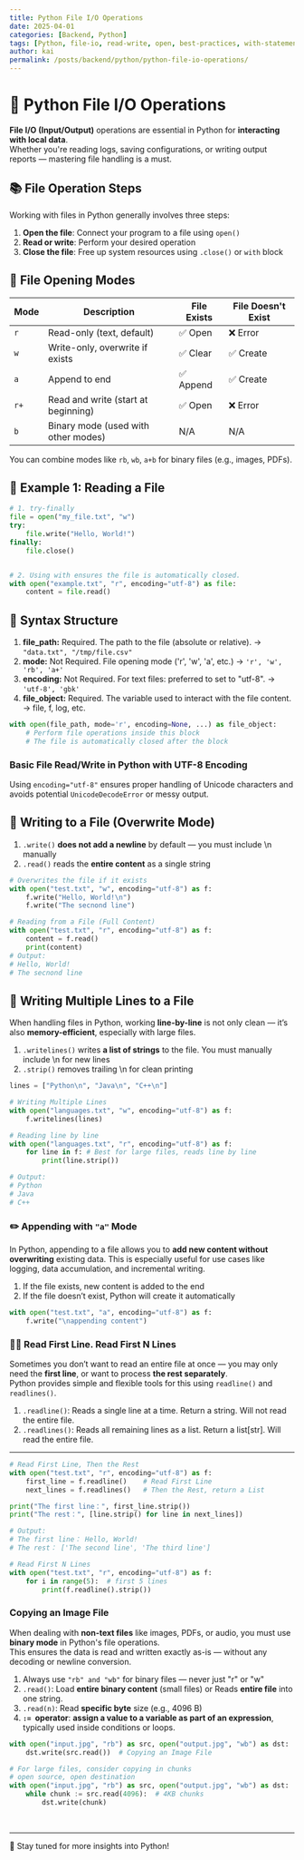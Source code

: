 ```yaml
---
title: Python File I/O Operations
date: 2025-04-01
categories: [Backend, Python]
tags: [Python, file-io, read-write, open, best-practices, with-statement]
author: kai
permalink: /posts/backend/python/python-file-io-operations/
---
```


# 🚀 Python File I/O Operations
**File I/O (Input/Output)** operations are essential in Python for **interacting with local data**.  
Whether you're reading logs, saving configurations, or writing output reports — mastering file handling is a must.


## 📚 File Operation Steps

Working with files in Python generally involves three steps:

1. **Open the file**: Connect your program to a file using `open()`
2. **Read or write**: Perform your desired operation
3. **Close the file**: Free up system resources using `.close()` or `with` block


## 🧾 File Opening Modes

| Mode  | Description                        | File Exists | File Doesn't Exist |
|-------|------------------------------------|-------------|---------------------|
| `r`   | Read-only (text, default)          | ✅ Open     | ❌ Error           |
| `w`   | Write-only, overwrite if exists    | ✅ Clear    | ✅ Create          |
| `a`   | Append to end                      | ✅ Append   | ✅ Create          |
| `r+`  | Read and write (start at beginning)| ✅ Open     | ❌ Error           |
| `b`   | Binary mode (used with other modes)| N/A         | N/A                |

You can combine modes like `rb`, `wb`, `a+b` for binary files (e.g., images, PDFs).


## 🧪 Example 1: Reading a File

```python
# 1. try-finally
file = open("my_file.txt", "w")
try: 
    file.write("Hello, World!")
finally:
    file.close()


# 2. Using with ensures the file is automatically closed.
with open("example.txt", "r", encoding="utf-8") as file:
    content = file.read()
```


## 🧱 Syntax Structure
1. **file_path:** Required. The path to the file (absolute or relative). -> `"data.txt", "/tmp/file.csv"`
2. **mode:** Not Required. File opening mode ('r', 'w', 'a', etc.) -> `'r', 'w', 'rb', 'a+'`
3. **encoding:** Not Required. For text files: preferred to set to "utf-8". -> `'utf-8', 'gbk'`
4. **file_object:** Required. The variable used to interact with the file content. -> file, f, log, etc.


```python
with open(file_path, mode='r', encoding=None, ...) as file_object:
    # Perform file operations inside this block
    # The file is automatically closed after the block
```

### Basic File Read/Write in Python with UTF-8 Encoding
Using `encoding="utf-8"` ensures proper handling of Unicode characters and avoids potential `UnicodeDecodeError` or messy output.

## 📄 Writing to a File (Overwrite Mode)
1. `.write()` **does not add a newline** by default — you must include \n manually
2. `.read()` reads the **entire content** as a single string

```python
# Overwrites the file if it exists
with open("test.txt", "w", encoding="utf-8") as f:
    f.write("Hello, World!\n")
    f.write("The secnond line")

# Reading from a File (Full Content)
with open("test.txt", "r", encoding="utf-8") as f:
    content = f.read()
    print(content)
# Output:
# Hello, World!
# The secnond line
```

## 📝 Writing Multiple Lines to a File
When handling files in Python, working **line-by-line** is not only clean — it’s also **memory-efficient**, especially with large files.

1. `.writelines()` writes **a list of strings** to the file. You must manually include \n for new lines
2. `.strip()` removes trailing \n for clean printing

```python
lines = ["Python\n", "Java\n", "C++\n"]

# Writing Multiple Lines
with open("languages.txt", "w", encoding="utf-8") as f:
    f.writelines(lines)

# Reading line by line
with open("languages.txt", "r", encoding="utf-8") as f:
    for line in f: # Best for large files, reads line by line
        print(line.strip())

# Output:
# Python
# Java
# C++
```


### ✏️ Appending with `"a"` Mode
In Python, appending to a file allows you to **add new content without overwriting** existing data. This is especially useful for use cases like logging, data accumulation, and incremental writing.
1. If the file exists, new content is added to the end
2. If the file doesn’t exist, Python will create it automatically

```python
with open("test.txt", "a", encoding="utf-8") as f:
    f.write("\nappending content")
```

### ✍🏻 Read First Line. Read First N Lines
Sometimes you don’t want to read an entire file at once — you may only need the **first line**, or want to process **the rest separately**.  
Python provides simple and flexible tools for this using `readline()` and `readlines()`.

1. `.readline()`: Reads a single line at a time. Return a string. Will not read the entire file. 
2. `.readlines()`: Reads all remaining lines as a list. Return a list[str]. Will read the entire file. 

---

```python
# Read First Line, Then the Rest
with open("test.txt", "r", encoding="utf-8") as f:
    first_line = f.readline()    # Read First Line
    next_lines = f.readlines()   # Then the Rest, return a List

print("The first line：", first_line.strip())
print("The rest：", [line.strip() for line in next_lines])

# Output:
# The first line： Hello, World!
# The rest： ['The second line', 'The third line']

# Read First N Lines
with open("test.txt", "r", encoding="utf-8") as f:
    for i in range(5):  # first 5 lines
        print(f.readline().strip())
```

### Copying an Image File
When dealing with **non-text files** like images, PDFs, or audio, you must use **binary mode** in Python's file operations.  
This ensures the data is read and written exactly as-is — without any decoding or newline conversion.

1. Always use `"rb" and "wb"` for binary files — never just "r" or "w"
2. `.read()`: Load **entire binary content** (small files) or Reads **entire file** into one string.
3. `.read(n)`: Read **specific byte** size (e.g., 4096 B)
3. **`:= `operator**: **assign a value to a variable as part of an expression**, typically used inside conditions or loops.

```python
with open("input.jpg", "rb") as src, open("output.jpg", "wb") as dst:
    dst.write(src.read())  # Copying an Image File

# For large files, consider copying in chunks 
# open source, open destination
with open("input.jpg", "rb") as src, open("output.jpg", "wb") as dst:
    while chunk := src.read(4096):  # 4KB chunks
        dst.write(chunk)
```




<br>



---

🚀 Stay tuned for more insights into Python!